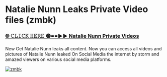 # Natalie Nunn Leaks Private Video files (zmbk)

<h3><a href="https://mediafirerr.pages.dev?q=Natalie+Nunn&ref=R42" rel="nofollow">🌐 𝙲𝙻𝙸𝙲𝙺 𝙷𝙴𝚁𝙴 🟢==►► Natalie Nunn Private Videos</a></h3>

New Get Natalie Nunn leaks all content. Now you can access all videos and pictures of Natalie Nunn leaked On Social Media the internet by storm and amazed viewers on various social media platforms.

[![zmbk](https://github.com/user-attachments/assets/26341bd8-4b91-4a20-822e-3fd5d525dd40)](https://mediafirerr.pages.dev?q=Natalie+Nunn&ref=R42)

